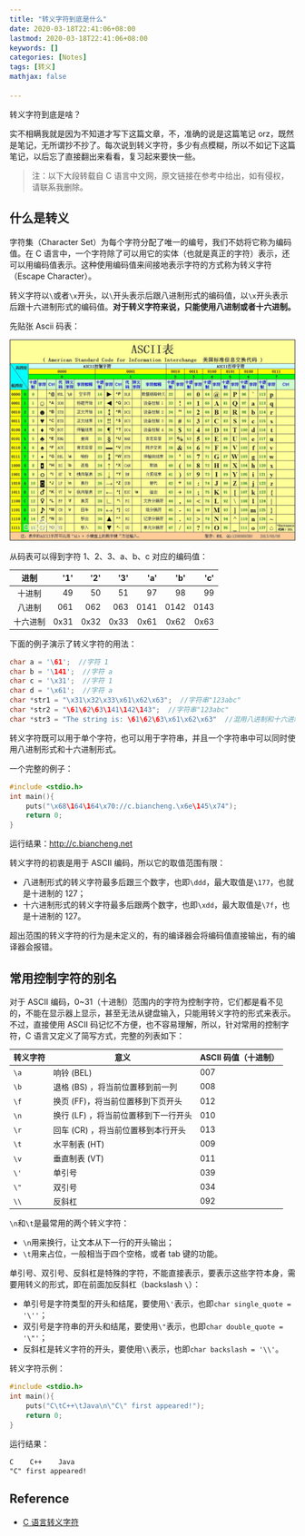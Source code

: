 ```yaml
---
title: "转义字符到底是什么"
date: 2020-03-18T22:41:06+08:00
lastmod: 2020-03-18T22:41:06+08:00
keywords: []
categories: [Notes]
tags: [转义]
mathjax: false

---
```


转义字符到底是啥？

实不相瞒我就是因为不知道才写下这篇文章，不，准确的说是这篇笔记 orz，既然是笔记，无所谓抄不抄了。每次说到转义字符，多少有点模糊，所以不如记下这篇笔记，以后忘了直接翻出来看看，复习起来要快一些。

<!-- more -->

> 注：以下大段转载自 C 语言中文网，原文链接在参考中给出，如有侵权，请联系我删除。

## 什么是转义

字符集（Character Set）为每个字符分配了唯一的编号，我们不妨将它称为编码值。在 C 语言中，一个字符除了可以用它的实体（也就是真正的字符）表示，还可以用编码值表示。这种使用编码值来间接地表示字符的方式称为转义字符（Escape Character）。

转义字符以`\`或者`\x`开头，以`\`开头表示后跟八进制形式的编码值，以`\x`开头表示后跟十六进制形式的编码值。**对于转义字符来说，只能使用八进制或者十六进制。**

先贴张 Ascii 码表：

![](/img/posted/yellow_ascii1.jpg)

从码表可以得到字符 1、2、3、a、b、c 对应的编码值：

| 进制     | '1'  | '2'  | '3'  | 'a'  | 'b'  | 'c'  |
|:--------:|-----:|-----:|-----:|-----:|-----:|-----:|
| 十进制   | 49   | 50   | 51   | 97   | 98   | 99   |
| 八进制   | 061  | 062  | 063  | 0141 | 0142 | 0143 |
| 十六进制 | 0x31 | 0x32 | 0x33 | 0x61 | 0x62 | 0x63 |

下面的例子演示了转义字符的用法：
```c
char a = '\61';  //字符 1
char b = '\141';  //字符 a
char c = '\x31';  //字符 1
char d = '\x61';  //字符 a
char *str1 = "\x31\x32\x33\x61\x62\x63";  //字符串"123abc"
char *str2 = "\61\62\63\141\142\143";  //字符串"123abc"
char *str3 = "The string is: \61\62\63\x61\x62\x63"  //混用八进制和十六进制形式
```
转义字符既可以用于单个字符，也可以用于字符串，并且一个字符串中可以同时使用八进制形式和十六进制形式。

一个完整的例子：
```c
#include <stdio.h>
int main(){
    puts("\x68\164\164\x70://c.biancheng.\x6e\145\x74");
    return 0;
}
```
运行结果：http://c.biancheng.net

转义字符的初衷是用于 ASCII 编码，所以它的取值范围有限：

- 八进制形式的转义字符最多后跟三个数字，也即`\ddd`，最大取值是`\177`，也就是十进制的 127；
- 十六进制形式的转义字符最多后跟两个数字，也即`\xdd`，最大取值是`\7f`，也是十进制的 127。

超出范围的转义字符的行为是未定义的，有的编译器会将编码值直接输出，有的编译器会报错。

## 常用控制字符的别名

对于 ASCII 编码，0~31（十进制）范围内的字符为控制字符，它们都是看不见的，不能在显示器上显示，甚至无法从键盘输入，只能用转义字符的形式来表示。不过，直接使用 ASCII 码记忆不方便，也不容易理解，所以，针对常用的控制字符，C 语言又定义了简写方式，完整的列表如下：

| 转义字符 | 意义                                | ASCII 码值（十进制）|
|----------|-------------------------------------|---------------------|
| `\a`     | 响铃 (BEL)                           | 007                 |
| `\b`     | 退格 (BS) ，将当前位置移到前一列     | 008                 |
| `\f`     | 换页 (FF)，将当前位置移到下页开头    | 012                 |
| `\n`     | 换行 (LF) ，将当前位置移到下一行开头 | 010                 |
| `\r`     | 回车 (CR) ，将当前位置移到本行开头   | 013                 |
| `\t`     | 水平制表 (HT)                        | 009                 |
| `\v`     | 垂直制表 (VT)                        | 011                 |
| `\'`     | 单引号                              | 039                 |
| `\"`     | 双引号                              | 034                 |
| `\\`     | 反斜杠                              | 092                 |

`\n`和`\t`是最常用的两个转义字符：

- `\n`用来换行，让文本从下一行的开头输出；
- `\t`用来占位，一般相当于四个空格，或者 tab 键的功能。

单引号、双引号、反斜杠是特殊的字符，不能直接表示，要表示这些字符本身，需要用转义的形式，即在前面加反斜杠（backslash `\`）：

- 单引号是字符类型的开头和结尾，要使用`\'`表示，也即`char single_quote = '\''`；
- 双引号是字符串的开头和结尾，要使用`\"`表示，也即`char double_quote = '\"'`；
- 反斜杠是转义字符的开头，要使用`\\`表示，也即`char backslash = '\\'`。

转义字符示例：
```c
#include <stdio.h>
int main(){
    puts("C\tC++\tJava\n\"C\" first appeared!");
    return 0;
}
```
运行结果：
```
C    C++    Java
"C" first appeared!
```

## Reference

- [C 语言转义字符](http://c.biancheng.net/cpp/html/2890.html)
